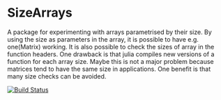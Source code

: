 # SizeArrays

A package for experimenting with arrays parametrised by their size. By using the size as parameters in the array, it is possible to have e.g. one(Matrix) working. It is also possible to check the sizes of array in the function headers. One drawback is that julia compiles new versions of a function for each array size. Maybe this is not a major problem because matrices tend to have the same size in applications. One benefit is that many size checks can be avoided.

[![Build Status](https://travis-ci.org/andreasnoackjensen/SizeArrays.jl.png)](https://travis-ci.org/andreasnoackjensen/SizeArrays.jl)
